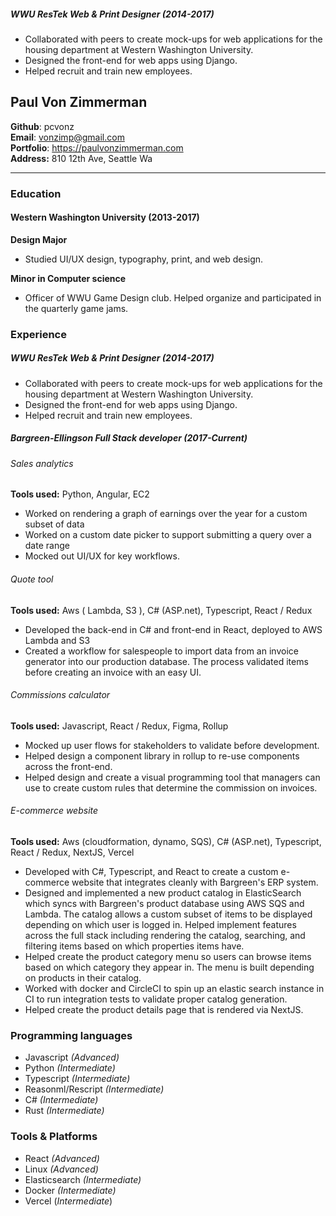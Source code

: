 ##### WWU ResTek Web & Print Designer (2014-2017)

- Collaborated with peers to create mock-ups for web applications for the housing department at Western Washington University. 
- Designed the front-end for web apps using Django. 
- Helped recruit and train new employees.

## Paul Von Zimmerman  
**Github**: pcvonz  
**Email**: vonzimp@gmail.com  
**Portfolio**: https://paulvonzimmerman.com  
**Address:** 810 12th Ave, Seattle Wa

-----

### Education
#### Western Washington University (2013-2017)
**Design Major**  

- Studied UI/UX design, typography, print, and web design.

**Minor in Computer science**

- Officer of WWU Game Design club. Helped organize and participated in the quarterly game jams.

### Experience
##### WWU ResTek Web & Print Designer (2014-2017)

- Collaborated with peers to create mock-ups for web applications for the housing department at Western Washington University. 
- Designed the front-end for web apps using Django. 
- Helped recruit and train new employees.

##### Bargreen-Ellingson Full Stack developer (2017-Current)
###### Sales analytics
**Tools used:** Python, Angular, EC2
- Worked on rendering a graph of earnings over the year for a custom subset of data
- Worked on a custom date picker to support submitting a query over a date range
- Mocked out UI/UX for key workflows.

###### Quote tool
**Tools used:** Aws ( Lambda, S3 ), C# (ASP.net), Typescript, React / Redux
- Developed the back-end in C# and front-end in React, deployed to AWS Lambda and S3
- Created a workflow for salespeople to import data from an invoice generator into our production database. The process validated items before creating an invoice with an easy UI.

###### Commissions calculator
**Tools used:** Javascript, React / Redux, Figma, Rollup
- Mocked up user flows for stakeholders to validate before development.
- Helped design a component library in rollup to re-use components across the front-end.
- Helped design and create a visual programming tool that managers can use to create custom rules that determine the commission on invoices.

###### E-commerce website
**Tools used:** Aws (cloudformation, dynamo, SQS), C# (ASP.net), Typescript, React / Redux, NextJS, Vercel
- Developed with C#, Typescript, and React to create a custom e-commerce website that integrates cleanly with Bargreen's ERP system.
- Designed and implemented a new product catalog in ElasticSearch which syncs with Bargreen's product database using AWS SQS and Lambda. The catalog allows a custom subset of items to be displayed depending on which user is logged in. Helped implement features across the full stack including rendering the catalog, searching, and filtering items based on which properties items have.
- Helped create the product category menu so users can browse items based on which category they appear in. The menu is built depending on products in their catalog.
- Worked with docker and CircleCI to spin up an elastic search instance in CI to run integration tests to validate proper catalog generation. 
- Helped create the product details page that is rendered via NextJS.

### Programming languages 
- Javascript _(Advanced)_
- Python _(Intermediate)_
- Typescript _(Intermediate)_
- Reasonml/Rescript _(Intermediate)_
- C# _(Intermediate)_
- Rust _(Intermediate)_

### Tools & Platforms

- React _(Advanced)_
- Linux _(Advanced)_
- Elasticsearch _(Intermediate)_
- Docker _(Intermediate)_
- Vercel (_Intermediate_)
